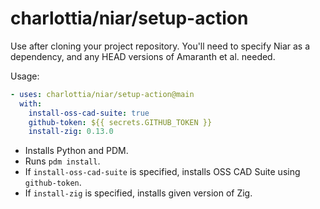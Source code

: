 # charlottia/niar/setup-action

Use after cloning your project repository. You'll need to specify Niar as a
dependency, and any HEAD versions of Amaranth et al. needed.

Usage:

```yaml
- uses: charlottia/niar/setup-action@main
  with:
    install-oss-cad-suite: true
    github-token: ${{ secrets.GITHUB_TOKEN }}
    install-zig: 0.13.0
```

* Installs Python and PDM.
* Runs `pdm install`.
* If `install-oss-cad-suite` is specified, installs OSS CAD Suite using `github-token`.
* If `install-zig` is specified, installs given version of Zig.
